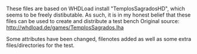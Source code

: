 These files are based on WHDLoad install "TemplosSagradosHD", which seems to be freely distibutable. As such, it is in my honest belief that these files can be used to create and distribute a test bench
Original source: http://whdload.de/games/TemplosSagrados.lha

Some attributes have been changed, filenotes added as well as some extra files/directories for the test.
